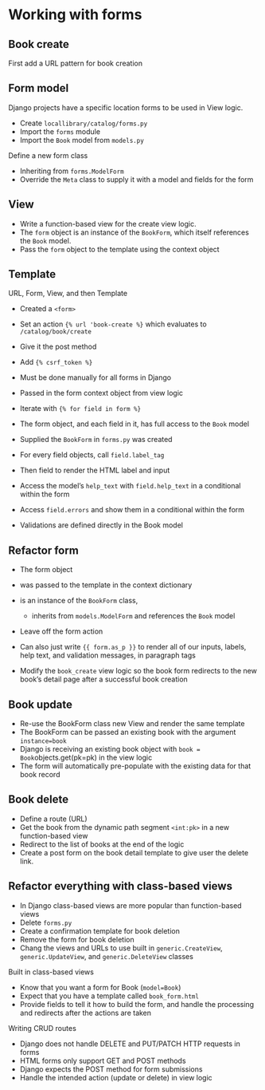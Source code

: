 # Working with forms

## Book create

First add a URL pattern for book creation

## Form model

Django projects have a specific location forms to be used in View logic.

- Create `locallibrary/catalog/forms.py`
- Import the `forms` module
- Import the `Book` model from `models.py`

Define a new form class

- Inheriting from `forms.ModelForm`
- Override the `Meta` class to supply it with a model and fields for the form

## View

- Write a function-based view for the create view logic.
- The `form` object is an instance of the `BookForm`, which itself references the `Book` model.
- Pass the `form` object to the template using the context object

## Template

URL, Form, View, and then Template

- Created a `<form>`
- Set an action `{% url 'book-create %}` which evaluates to `/catalog/book/create`
- Give it the post method

- Add `{% csrf_token %}`
- Must be done manually for all forms in Django

- Passed in the form context object from view logic
- Iterate with `{% for field in form %}`

- The form object, and each field in it, has full access to the `Book` model
- Supplied the `BookForm` in `forms.py` was created

- For every field objects, call `field.label_tag`
- Then field to render the HTML label and input

- Access the model’s `help_text` with `field.help_text` in a conditional within the form

- Access `field.errors` and show them in a conditional within the form

- Validations are defined directly in the Book model

## Refactor form

- The form object
- was passed to the template in the context dictionary
- is an instance of the `BookForm` class, 
  - inherits from `models.ModelForm` and references the `Book` model

- Leave off the form action
- Can also just write `{{ form.as_p }}` to render all of our inputs, labels, help text, and validation messages, in paragraph tags

- Modify the `book_create` view logic so the book form redirects to the new book’s detail page after a successful book creation

## Book update

- Re-use the BookForm class new View and render the same template
- The BookForm can be passed an existing book with the argument `instance=book`
- Django is receiving an existing book object with `book = Book`objects.get(pk=pk) in the view logic
- The form will automatically pre-populate with the existing data for that book record

## Book delete

- Define a route (URL)
- Get the book from the dynamic path segment `<int:pk>` in a new function-based view
- Redirect to the list of books at the end of the logic
- Create a post form on the book detail template to give user the delete link.

## Refactor everything with class-based views

- In Django class-based views are more popular than function-based views
- Delete `forms.py`
- Create a confirmation template for book deletion
- Remove the form for book deletion
- Chang the views and URLs to use built in `generic.CreateView`, `generic.UpdateView`, and `generic.DeleteView` classes

Built in class-based views

- Know that you want a form for Book (`model=Book`)
- Expect that you have a template called `book_form.html`
- Provide fields to tell it how to build the form, and handle the processing and redirects after the actions are taken

Writing CRUD routes

- Django does not handle DELETE and PUT/PATCH HTTP requests in forms
- HTML forms only support GET and POST methods
- Django expects the POST method for form submissions
- Handle the intended action (update or delete) in view logic
